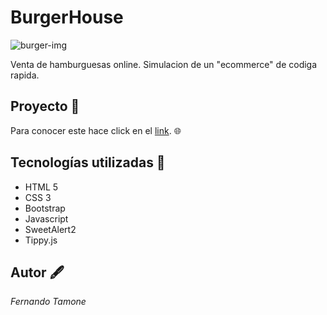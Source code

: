 # **BurgerHouse** 
![burger-img](https://github.com/FerTamone/JScript-proyects/blob/proyecto-final/public/images/rsz_burger-house.png)

Venta de hamburguesas online. Simulacion de un "ecommerce" de codiga rapida. 

## Proyecto 📁

Para conocer este hace click en el  [link](https://infocryptos2022.000webhostapp.com/index.html). :globe_with_meridians:



## Tecnologías utilizadas 🧰

* HTML 5
* CSS 3
* Bootstrap
* Javascript
* SweetAlert2
* Tippy.js



## Autor 🖋️
*Fernando Tamone*

